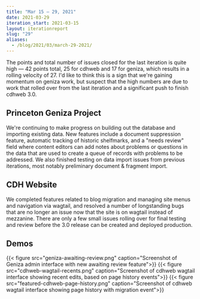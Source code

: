 ```yaml
---
title: "Mar 15 — 29, 2021"
date: 2021-03-29
iteration_start: 2021-03-15
layout: iterationreport
slug: "29"
aliases:
  - /blog/2021/03/march-29-2021/
---
```


The points and total number of issues closed for the last iteration is quite high — 42 points total, 25 for cdhweb and 17 for geniza, which results in a rolling velocity of 27. I'd like to think this is a sign that we're gaining momentum on geniza work, but suspect that the high numbers are due to work that rolled over from the last iteration and a significant push to finish cdhweb 3.0.

## Princeton Geniza Project
We're continuing to make progress on building out the database and importing existing data. New features include a document suppression feature, automatic tracking of historic shelfmarks, and a "needs review" field where content editors can add notes about problems or questions in the data that are used to create a queue of records with problems to be addressed.  We also finished testing on data import issues from previous iterations, most notably preliminary document & fragment import.

## CDH Website
We completed features related to blog migration and managing site menus and navigation via wagtail, and resolved a number of longstanding bugs that are no longer an issue now that the site is on wagtail instead of mezzanine. There are only a few small issues rolling over for final testing and review before the 3.0 release can be created and deployed production.

## Demos
{{< figure src="geniza-awaiting-review.png" caption="Screenshot of Geniza admin interface with new awaiting review feature">}}
{{< figure src="cdhweb-wagtail-recents.png" caption="Screenshot of cdhweb wagtail interface showing recent edits, based on page history events">}}
{{< figure src="featured-cdhweb-page-history.png" caption="Screenshot of cdhweb wagtail interface showing page history with migration event">}}






